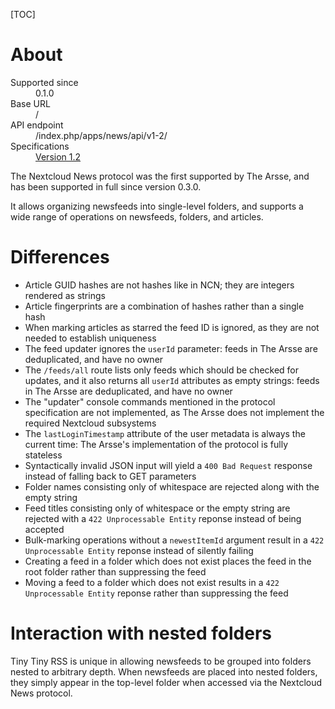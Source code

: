 [TOC]

# About

<dl>
    <dt>Supported since</dt>
        <dd>0.1.0</dd>
    <dt>Base URL</dt>
        <dd>/</dd>
    <dt>API endpoint</dt>
        <dd>/index.php/apps/news/api/v1-2/</dd>
    <dt>Specifications</dt>
        <dd><a href="https://github.com/nextcloud/news/blob/master/docs/externalapi/Legacy.md">Version 1.2</a></dd>
</dl>

The Nextcloud News protocol was the first supported by The Arsse, and has been supported in full since version 0.3.0.

It allows organizing newsfeeds into single-level folders, and supports a wide range of operations on newsfeeds, folders, and articles.

# Differences

- Article GUID hashes are not hashes like in NCN; they are integers rendered as strings
- Article fingerprints are a combination of hashes rather than a single hash
- When marking articles as starred the feed ID is ignored, as they are not needed to establish uniqueness
- The feed updater ignores the `userId` parameter: feeds in The Arsse are deduplicated, and have no owner
- The `/feeds/all` route lists only feeds which should be checked for updates, and it also returns all `userId` attributes as empty strings: feeds in The Arsse are deduplicated, and have no owner
- The "updater" console commands mentioned in the protocol specification are not implemented, as The Arsse does not implement the required Nextcloud subsystems
- The `lastLoginTimestamp` attribute of the user metadata is always the current time: The Arsse's implementation of the protocol is fully stateless
- Syntactically invalid JSON input will yield a `400 Bad Request` response instead of falling back to GET parameters
- Folder names consisting only of whitespace are rejected along with the empty string
- Feed titles consisting only of whitespace or the empty string are rejected with a `422 Unprocessable Entity` reponse instead of being accepted
- Bulk-marking operations without a `newestItemId` argument result in a `422 Unprocessable Entity` reponse instead of silently failing
- Creating a feed in a folder which does not exist places the feed in the root folder rather than suppressing the feed
- Moving a feed to a folder which does not exist results in a `422 Unprocessable Entity` reponse rather than suppressing the feed

# Interaction with nested folders

Tiny Tiny RSS is unique in allowing newsfeeds to be grouped into folders nested to arbitrary depth. When newsfeeds are placed into nested folders, they simply appear in the top-level folder when accessed via the Nextcloud News protocol.
